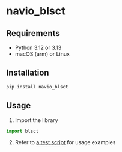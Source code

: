 # navio_blsct

## Requirements
- Python 3.12 or 3.13
- macOS (arm) or Linux

## Installation

```bash
pip install navio_blsct
```

## Usage

1. Import the library

```Python
import blsct
```

2. Refer to [a test script](https://github.com/nav-io/libblsct-bindings/blob/main/ffi/python/tests/test_all.py) for usage examples

